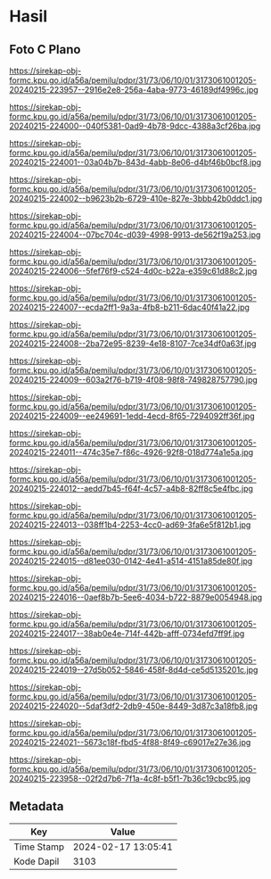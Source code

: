 # Hasil

## Foto C Plano

https://sirekap-obj-formc.kpu.go.id/a56a/pemilu/pdpr/31/73/06/10/01/3173061001205-20240215-223957--2916e2e8-256a-4aba-9773-46189df4996c.jpg

https://sirekap-obj-formc.kpu.go.id/a56a/pemilu/pdpr/31/73/06/10/01/3173061001205-20240215-224000--040f5381-0ad9-4b78-9dcc-4388a3cf26ba.jpg

https://sirekap-obj-formc.kpu.go.id/a56a/pemilu/pdpr/31/73/06/10/01/3173061001205-20240215-224001--03a04b7b-843d-4abb-8e06-d4bf46b0bcf8.jpg

https://sirekap-obj-formc.kpu.go.id/a56a/pemilu/pdpr/31/73/06/10/01/3173061001205-20240215-224002--b9623b2b-6729-410e-827e-3bbb42b0ddc1.jpg

https://sirekap-obj-formc.kpu.go.id/a56a/pemilu/pdpr/31/73/06/10/01/3173061001205-20240215-224004--07bc704c-d039-4998-9913-de562f19a253.jpg

https://sirekap-obj-formc.kpu.go.id/a56a/pemilu/pdpr/31/73/06/10/01/3173061001205-20240215-224006--5fef76f9-c524-4d0c-b22a-e359c61d88c2.jpg

https://sirekap-obj-formc.kpu.go.id/a56a/pemilu/pdpr/31/73/06/10/01/3173061001205-20240215-224007--ecda2ff1-9a3a-4fb8-b211-6dac40f41a22.jpg

https://sirekap-obj-formc.kpu.go.id/a56a/pemilu/pdpr/31/73/06/10/01/3173061001205-20240215-224008--2ba72e95-8239-4e18-8107-7ce34df0a63f.jpg

https://sirekap-obj-formc.kpu.go.id/a56a/pemilu/pdpr/31/73/06/10/01/3173061001205-20240215-224009--603a2f76-b719-4f08-98f8-749828757790.jpg

https://sirekap-obj-formc.kpu.go.id/a56a/pemilu/pdpr/31/73/06/10/01/3173061001205-20240215-224009--ee249691-1edd-4ecd-8f65-7294092ff36f.jpg

https://sirekap-obj-formc.kpu.go.id/a56a/pemilu/pdpr/31/73/06/10/01/3173061001205-20240215-224011--474c35e7-f86c-4926-92f8-018d774a1e5a.jpg

https://sirekap-obj-formc.kpu.go.id/a56a/pemilu/pdpr/31/73/06/10/01/3173061001205-20240215-224012--aedd7b45-f64f-4c57-a4b8-82ff8c5e4fbc.jpg

https://sirekap-obj-formc.kpu.go.id/a56a/pemilu/pdpr/31/73/06/10/01/3173061001205-20240215-224013--038ff1b4-2253-4cc0-ad69-3fa6e5f812b1.jpg

https://sirekap-obj-formc.kpu.go.id/a56a/pemilu/pdpr/31/73/06/10/01/3173061001205-20240215-224015--d81ee030-0142-4e41-a514-4151a85de80f.jpg

https://sirekap-obj-formc.kpu.go.id/a56a/pemilu/pdpr/31/73/06/10/01/3173061001205-20240215-224016--0aef8b7b-5ee6-4034-b722-8879e0054948.jpg

https://sirekap-obj-formc.kpu.go.id/a56a/pemilu/pdpr/31/73/06/10/01/3173061001205-20240215-224017--38ab0e4e-714f-442b-afff-0734efd7ff9f.jpg

https://sirekap-obj-formc.kpu.go.id/a56a/pemilu/pdpr/31/73/06/10/01/3173061001205-20240215-224019--27d5b052-5846-458f-8d4d-ce5d5135201c.jpg

https://sirekap-obj-formc.kpu.go.id/a56a/pemilu/pdpr/31/73/06/10/01/3173061001205-20240215-224020--5daf3df2-2db9-450e-8449-3d87c3a18fb8.jpg

https://sirekap-obj-formc.kpu.go.id/a56a/pemilu/pdpr/31/73/06/10/01/3173061001205-20240215-224021--5673c18f-fbd5-4f88-8f49-c69017e27e36.jpg

https://sirekap-obj-formc.kpu.go.id/a56a/pemilu/pdpr/31/73/06/10/01/3173061001205-20240215-223958--02f2d7b6-7f1a-4c8f-b5f1-7b36c19cbc95.jpg


## Metadata

| Key        | Value               |
| ---------- | ------------------- |
| Time Stamp | 2024-02-17 13:05:41 |
| Kode Dapil | 3103                |



